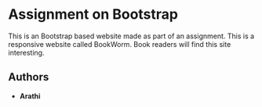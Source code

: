 # Assignment on Bootstrap

This is an Bootstrap based website made as part of an assignment. This is a responsive website called BookWorm. Book readers will find this site interesting.

## Authors

* **Arathi**


